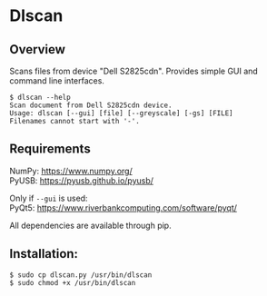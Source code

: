 # Dlscan

## Overview
Scans files from device "Dell S2825cdn". Provides simple GUI and command line interfaces.
```
$ dlscan --help
Scan document from Dell S2825cdn device.
Usage: dlscan [--gui] [file] [--greyscale] [-gs] [FILE]
Filenames cannot start with '-'.

```

## Requirements
NumPy: <https://www.numpy.org/>  
PyUSB: <https://pyusb.github.io/pyusb/>  

Only if `--gui` is used:  
PyQt5: <https://www.riverbankcomputing.com/software/pyqt/>

All dependencies are available through pip.

## Installation:
```
$ sudo cp dlscan.py /usr/bin/dlscan
$ sudo chmod +x /usr/bin/dlscan
```
